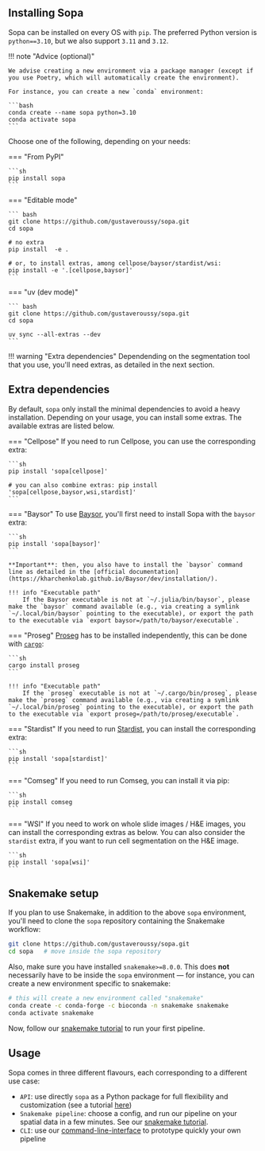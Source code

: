 ## Installing Sopa

Sopa can be installed on every OS with `pip`. The preferred Python version is `python==3.10`, but we also support `3.11` and `3.12`.

!!! note "Advice (optional)"

    We advise creating a new environment via a package manager (except if you use Poetry, which will automatically create the environment).

    For instance, you can create a new `conda` environment:

    ```bash
    conda create --name sopa python=3.10
    conda activate sopa
    ```

Choose one of the following, depending on your needs:

=== "From PyPI"

    ```sh
    pip install sopa
    ```

=== "Editable mode"

    ``` bash
    git clone https://github.com/gustaveroussy/sopa.git
    cd sopa

    # no extra
    pip install  -e .

    # or, to install extras, among cellpose/baysor/stardist/wsi:
    pip install -e '.[cellpose,baysor]'
    ```

=== "uv (dev mode)"

    ``` bash
    git clone https://github.com/gustaveroussy/sopa.git
    cd sopa

    uv sync --all-extras --dev
    ```

!!! warning "Extra dependencies"
    Dependending on the segmentation tool that you use, you'll need extras, as detailed in the next section.

## Extra dependencies

By default, `sopa` only install the minimal dependencies to avoid a heavy installation. Depending on your usage, you can install some extras. The available extras are listed below.

=== "Cellpose"
    If you need to run Cellpose, you can use the corresponding extra:

    ```sh
    pip install 'sopa[cellpose]'

    # you can also combine extras: pip install 'sopa[cellpose,baysor,wsi,stardist]'
    ```

=== "Baysor"
    To use [Baysor](https://kharchenkolab.github.io/Baysor/dev/), you'll first need to install Sopa with the `baysor` extra:

    ```sh
    pip install 'sopa[baysor]'
    ```

    **Important**: then, you also have to install the `baysor` command line as detailed in the [official documentation](https://kharchenkolab.github.io/Baysor/dev/installation/).

    !!! info "Executable path"
        If the Baysor executable is not at `~/.julia/bin/baysor`, please make the `baysor` command available (e.g., via creating a symlink `~/.local/bin/baysor` pointing to the executable), or export the path to the executable via `export baysor=/path/to/baysor/executable`.


=== "Proseg"
    [Proseg](https://github.com/dcjones/proseg) has to be installed independently, this can be done with [`cargo`](https://doc.rust-lang.org/cargo/getting-started/installation.html):

    ```sh
    cargo install proseg
    ```

    !!! info "Executable path"
        If the `proseg` executable is not at `~/.cargo/bin/proseg`, please make the `proseg` command available (e.g., via creating a symlink `~/.local/bin/proseg` pointing to the executable), or export the path to the executable via `export proseg=/path/to/proseg/executable`.
=== "Stardist"
    If you need to run [Stardist](https://github.com/stardist/stardist), you can install the corresponding extra:

    ```sh
    pip install 'sopa[stardist]'
    ```
=== "Comseg"
    If you need to run Comseg, you can install it via pip:

    ```sh
    pip install comseg
    ```
=== "WSI"
    If you need to work on whole slide images / H&E images, you can install the corresponding extras as below. You can also consider the `stardist` extra, if you want to run cell segmentation on the H&E image.

    ```sh
    pip install 'sopa[wsi]'
    ```

## Snakemake setup

If you plan to use Snakemake, in addition to the above `sopa` environment, you'll need to clone the `sopa` repository containing the Snakemake workflow:

```sh
git clone https://github.com/gustaveroussy/sopa.git
cd sopa   # move inside the sopa repository
```

Also, make sure you have installed `snakemake>=8.0.0`. This does **not** necessarily have to be inside the `sopa` environment — for instance, you can create a new environment specific to snakemake:

```sh
# this will create a new environment called "snakemake"
conda create -c conda-forge -c bioconda -n snakemake snakemake
conda activate snakemake
```

Now, follow our [snakemake tutorial](../tutorials/snakemake) to run your first pipeline.

## Usage

Sopa comes in three different flavours, each corresponding to a different use case:

- `API`: use directly `sopa` as a Python package for full flexibility and customization (see a tutorial [here](../tutorials/api_usage))
- `Snakemake pipeline`: choose a config, and run our pipeline on your spatial data in a few minutes. See our [snakemake tutorial](../tutorials/snakemake).
- `CLI`: use our [command-line-interface](../tutorials/cli_usage) to prototype quickly your own pipeline
